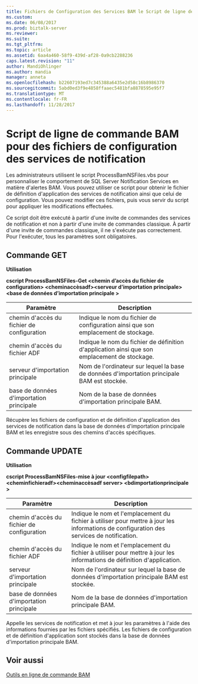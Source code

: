 ```yaml
---
title: Fichiers de Configuration des Services BAM le Script de ligne de commande pour la Notification | Documents Microsoft
ms.custom: 
ms.date: 06/08/2017
ms.prod: biztalk-server
ms.reviewer: 
ms.suite: 
ms.tgt_pltfrm: 
ms.topic: article
ms.assetid: 6aa4a460-58f9-439d-af28-0a9cb2288236
caps.latest.revision: "11"
author: MandiOhlinger
ms.author: mandia
manager: anneta
ms.openlocfilehash: b22607193ed7c345388a6435e2d58c16b8986370
ms.sourcegitcommit: 5abd0ed3f9e4858ffaaec5481bfa8878595e95f7
ms.translationtype: MT
ms.contentlocale: fr-FR
ms.lasthandoff: 11/28/2017
---
```

# <a name="bam-command-line-script-for-notification-services-configuration-files"></a>Script de ligne de commande BAM pour des fichiers de configuration des services de notification
Les administrateurs utilisent le script ProcessBamNSFiles.vbs pour personnaliser le comportement de SQL Server Notification Services en matière d'alertes BAM. Vous pouvez utiliser ce script pour obtenir le fichier de définition d'application des services de notification ainsi que celui de configuration. Vous pouvez modifier ces fichiers, puis vous servir du script pour appliquer les modifications effectuées.  
  
 Ce script doit être exécuté à partir d'une invite de commandes des services de notification et non à partir d'une invite de commandes classique. À partir d'une invite de commandes classique, il ne s'exécute pas correctement. Pour l'exécuter, tous les paramètres sont obligatoires.  
  
## <a name="get-command"></a>Commande GET  
 **Utilisation**  
  
 **cscript ProcessBamNSFiles-Get \<chemin d’accès du fichier de configuration\> \<cheminaccèsadf\>\<serveur d’importation principale\> \<base de données d’importation principale  \>**  
  
|Paramètre| Description|  
|---------------|-----------------|  
|chemin d'accès du fichier de configuration|Indique le nom du fichier de configuration ainsi que son emplacement de stockage.|  
|chemin d'accès du fichier ADF|Indique le nom du fichier de définition d'application ainsi que son emplacement de stockage.|  
|serveur d'importation principale|Nom de l'ordinateur sur lequel la base de données d'importation principale BAM est stockée.|  
|base de données d'importation principale|Nom de la base de données d'importation principale BAM.|  
  
 Récupère les fichiers de configuration et de définition d'application des services de notification dans la base de données d'importation principale BAM et les enregistre sous des chemins d'accès spécifiques.  
  
## <a name="update-command"></a>Commande UPDATE  
 **Utilisation**  
  
 **cscript ProcessBamNSFiles-mise à jour \<configfilepath\> \<cheminfichieradf\>\<cheminaccèsadf server\> \<bdimportationprincipale  \>**  
  
|Paramètre| Description|  
|---------------|-----------------|  
|chemin d'accès du fichier de configuration|Indique le nom et l'emplacement du fichier à utiliser pour mettre à jour les informations de configuration des services de notification.|  
|chemin d'accès du fichier ADF|Indique le nom et l'emplacement du fichier à utiliser pour mettre à jour les informations de définition d'application.|  
|serveur d'importation principale|Nom de l'ordinateur sur lequel la base de données d'importation principale BAM est stockée.|  
|base de données d'importation principale|Nom de la base de données d'importation principale BAM.|  
  
 Appelle les services de notification et met à jour les paramètres à l'aide des informations fournies par les fichiers spécifiés. Les fichiers de configuration et de définition d'application sont stockés dans la base de données d'importation principale BAM.  
  
## <a name="see-also"></a>Voir aussi  
 [Outils en ligne de commande BAM](../core/bam-command-line-tools.md)